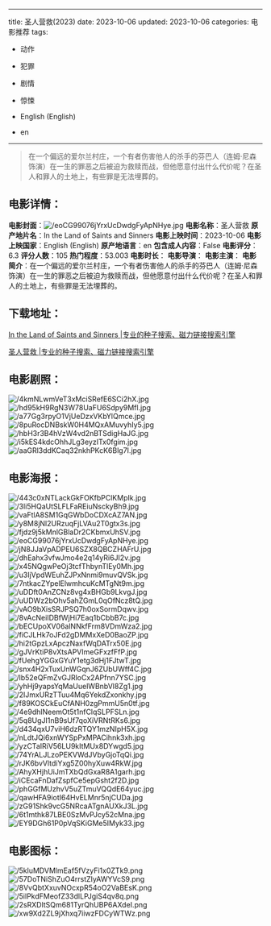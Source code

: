 
---
title: 圣人营救(2023)
date: 2023-10-06
updated: 2023-10-06
categories: 电影推荐
tags:
- 动作
- 犯罪
- 剧情
- 惊悚

- English (English)
- en
---


> 在一个偏远的爱尔兰村庄，一个有者伤害他人的杀手的芬巴人（连姆·尼森 饰演）在一生的罪恶之后被迫为救赎而战，但他愿意付出什么代价呢？在圣人和罪人的土地上，有些罪是无法埋葬的。

## **电影详情**：

**电影封面**：<img src="https://image.tmdb.org/t/p/w200/eoCG99076jYrxUcDwdgFyApNHye.jpg" alt="/eoCG99076jYrxUcDwdgFyApNHye.jpg" title="/eoCG99076jYrxUcDwdgFyApNHye.jpg">
**电影名称**：圣人营救
**原产地片名**：In the Land of Saints and Sinners
**电影上映时间**：2023-10-06
**电影上映国家**：English (English)
**原产地语言**：en
**包含成人内容**：False
**电影评分**：6.3
**评分人数**：105
**热门程度**：53.003
**电影时长**：
**电影导演**：
**电影主演**：
**电影简介**：在一个偏远的爱尔兰村庄，一个有者伤害他人的杀手的芬巴人（连姆·尼森 饰演）在一生的罪恶之后被迫为救赎而战，但他愿意付出什么代价呢？在圣人和罪人的土地上，有些罪是无法埋葬的。

## **下载地址**：
[In the Land of Saints and Sinners |专业的种子搜索、磁力链接搜索引擎](https://movie.amd794.com:2083/?search=In%20the%20Land%20of%20Saints%20and%20Sinners&ordering=&mode=match_phrase&page_size=10&page=1)

[圣人营救 |专业的种子搜索、磁力链接搜索引擎](https://movie.amd794.com:2083/?search=%E5%9C%A3%E4%BA%BA%E8%90%A5%E6%95%91&ordering=&mode=match_phrase&page_size=10&page=1)
 

## **电影剧照**：
<img src="https://image.tmdb.org/t/p/original/4kmNLwmVeT3xMciSRefE6SCi2hX.jpg" alt="/4kmNLwmVeT3xMciSRefE6SCi2hX.jpg" title="/4kmNLwmVeT3xMciSRefE6SCi2hX.jpg"><img src="https://image.tmdb.org/t/p/original/hd95kH9RgN3W78UaFU6Sdpy9Mfl.jpg" alt="/hd95kH9RgN3W78UaFU6Sdpy9Mfl.jpg" title="/hd95kH9RgN3W78UaFU6Sdpy9Mfl.jpg"><img src="https://image.tmdb.org/t/p/original/a77Gg3rpyO1VjUeDzxVKbYlQmce.jpg" alt="/a77Gg3rpyO1VjUeDzxVKbYlQmce.jpg" title="/a77Gg3rpyO1VjUeDzxVKbYlQmce.jpg"><img src="https://image.tmdb.org/t/p/original/8puRocDNBskW0H4MQxAMuvyhIy5.jpg" alt="/8puRocDNBskW0H4MQxAMuvyhIy5.jpg" title="/8puRocDNBskW0H4MQxAMuvyhIy5.jpg"><img src="https://image.tmdb.org/t/p/original/hbH3r3B4hVzW4vd2nBTSdigHaJG.jpg" alt="/hbH3r3B4hVzW4vd2nBTSdigHaJG.jpg" title="/hbH3r3B4hVzW4vd2nBTSdigHaJG.jpg"><img src="https://image.tmdb.org/t/p/original/i5kES4kdcOhhJLg3eyzITx0fgim.jpg" alt="/i5kES4kdcOhhJLg3eyzITx0fgim.jpg" title="/i5kES4kdcOhhJLg3eyzITx0fgim.jpg"><img src="https://image.tmdb.org/t/p/original/aaGRl3ddKCaq32nkhPKcK6Blg7I.jpg" alt="/aaGRl3ddKCaq32nkhPKcK6Blg7I.jpg" title="/aaGRl3ddKCaq32nkhPKcK6Blg7I.jpg">

## **电影海报**：
<img src="https://image.tmdb.org/t/p/original/443c0xNTLackGkFOKfbPClKMpIk.jpg" alt="/443c0xNTLackGkFOKfbPClKMpIk.jpg" title="/443c0xNTLackGkFOKfbPClKMpIk.jpg"><img src="https://image.tmdb.org/t/p/original/3li5HQaUtSLFLFaREiuNsckyBh9.jpg" alt="/3li5HQaUtSLFLFaREiuNsckyBh9.jpg" title="/3li5HQaUtSLFLFaREiuNsckyBh9.jpg"><img src="https://image.tmdb.org/t/p/original/vaFtlA8SM1GqGWbDoCDXcAZ7AN.jpg" alt="/vaFtlA8SM1GqGWbDoCDXcAZ7AN.jpg" title="/vaFtlA8SM1GqGWbDoCDXcAZ7AN.jpg"><img src="https://image.tmdb.org/t/p/original/y8M8jNl2URzuqFjLVAu2T0gtx3s.jpg" alt="/y8M8jNl2URzuqFjLVAu2T0gtx3s.jpg" title="/y8M8jNl2URzuqFjLVAu2T0gtx3s.jpg"><img src="https://image.tmdb.org/t/p/original/fjdz9j5kMnlGBlaDr2CKbmxUhSV.jpg" alt="/fjdz9j5kMnlGBlaDr2CKbmxUhSV.jpg" title="/fjdz9j5kMnlGBlaDr2CKbmxUhSV.jpg"><img src="https://image.tmdb.org/t/p/original/eoCG99076jYrxUcDwdgFyApNHye.jpg" alt="/eoCG99076jYrxUcDwdgFyApNHye.jpg" title="/eoCG99076jYrxUcDwdgFyApNHye.jpg"><img src="https://image.tmdb.org/t/p/original/jN8JJaVpADPEU6SZX8QBCZHAFrU.jpg" alt="/jN8JJaVpADPEU6SZX8QBCZHAFrU.jpg" title="/jN8JJaVpADPEU6SZX8QBCZHAFrU.jpg"><img src="https://image.tmdb.org/t/p/original/dhEahx3vfwJmo4e2q14yRi6JI2v.jpg" alt="/dhEahx3vfwJmo4e2q14yRi6JI2v.jpg" title="/dhEahx3vfwJmo4e2q14yRi6JI2v.jpg"><img src="https://image.tmdb.org/t/p/original/x45NQgwPeOj3tcfThbynTlEy0Mh.jpg" alt="/x45NQgwPeOj3tcfThbynTlEy0Mh.jpg" title="/x45NQgwPeOj3tcfThbynTlEy0Mh.jpg"><img src="https://image.tmdb.org/t/p/original/u3IjVpdWEuhZJPxNnmi9muvQVSk.jpg" alt="/u3IjVpdWEuhZJPxNnmi9muvQVSk.jpg" title="/u3IjVpdWEuhZJPxNnmi9muvQVSk.jpg"><img src="https://image.tmdb.org/t/p/original/7ntkacZYpelElwmhcuKcMTgNt9m.jpg" alt="/7ntkacZYpelElwmhcuKcMTgNt9m.jpg" title="/7ntkacZYpelElwmhcuKcMTgNt9m.jpg"><img src="https://image.tmdb.org/t/p/original/uDDft0AnZCNz8vg4xBHGb9LkvgJ.jpg" alt="/uDDft0AnZCNz8vg4xBHGb9LkvgJ.jpg" title="/uDDft0AnZCNz8vg4xBHGb9LkvgJ.jpg"><img src="https://image.tmdb.org/t/p/original/uUDWz2bOhv5ahZGmL0qOfNcz8tQ.jpg" alt="/uUDWz2bOhv5ahZGmL0qOfNcz8tQ.jpg" title="/uUDWz2bOhv5ahZGmL0qOfNcz8tQ.jpg"><img src="https://image.tmdb.org/t/p/original/vAO9bXisSRJPSQ7h0oxSormDqwv.jpg" alt="/vAO9bXisSRJPSQ7h0oxSormDqwv.jpg" title="/vAO9bXisSRJPSQ7h0oxSormDqwv.jpg"><img src="https://image.tmdb.org/t/p/original/8vAcNeiIDBfWjHi7Eaq1bCbbB7c.jpg" alt="/8vAcNeiIDBfWjHi7Eaq1bCbbB7c.jpg" title="/8vAcNeiIDBfWjHi7Eaq1bCbbB7c.jpg"><img src="https://image.tmdb.org/t/p/original/bECUpoXV06alNNkfFrm8VDmWza2.jpg" alt="/bECUpoXV06alNNkfFrm8VDmWza2.jpg" title="/bECUpoXV06alNNkfFrm8VDmWza2.jpg"><img src="https://image.tmdb.org/t/p/original/fiCJLHk7oJFd2gDMMxXeD0BaoZP.jpg" alt="/fiCJLHk7oJFd2gDMMxXeD0BaoZP.jpg" title="/fiCJLHk7oJFd2gDMMxXeD0BaoZP.jpg"><img src="https://image.tmdb.org/t/p/original/hi2tGpzLxApczNaxfWqDATrx50E.jpg" alt="/hi2tGpzLxApczNaxfWqDATrx50E.jpg" title="/hi2tGpzLxApczNaxfWqDATrx50E.jpg"><img src="https://image.tmdb.org/t/p/original/gJVrKtiP8vXtsAPVImeGFxzfFfP.jpg" alt="/gJVrKtiP8vXtsAPVImeGFxzfFfP.jpg" title="/gJVrKtiP8vXtsAPVImeGFxzfFfP.jpg"><img src="https://image.tmdb.org/t/p/original/fUehgYGGxGYuY1etg3dHj1FJtwT.jpg" alt="/fUehgYGGxGYuY1etg3dHj1FJtwT.jpg" title="/fUehgYGGxGYuY1etg3dHj1FJtwT.jpg"><img src="https://image.tmdb.org/t/p/original/snx4H2xTuxUnWGqnJ6ZUbUWff4C.jpg" alt="/snx4H2xTuxUnWGqnJ6ZUbUWff4C.jpg" title="/snx4H2xTuxUnWGqnJ6ZUbUWff4C.jpg"><img src="https://image.tmdb.org/t/p/original/lb52eQFmZvGJRloCx2APfnn7YSC.jpg" alt="/lb52eQFmZvGJRloCx2APfnn7YSC.jpg" title="/lb52eQFmZvGJRloCx2APfnn7YSC.jpg"><img src="https://image.tmdb.org/t/p/original/yhHj9yapsYqMaUuelWBnbVl8Zg1.jpg" alt="/yhHj9yapsYqMaUuelWBnbVl8Zg1.jpg" title="/yhHj9yapsYqMaUuelWBnbVl8Zg1.jpg"><img src="https://image.tmdb.org/t/p/original/2IJmxURzTTuu4Mq6YekdZxonkhy.jpg" alt="/2IJmxURzTTuu4Mq6YekdZxonkhy.jpg" title="/2IJmxURzTTuu4Mq6YekdZxonkhy.jpg"><img src="https://image.tmdb.org/t/p/original/f89KOSCkEuCfANH0zgPmmU5n0tf.jpg" alt="/f89KOSCkEuCfANH0zgPmmU5n0tf.jpg" title="/f89KOSCkEuCfANH0zgPmmU5n0tf.jpg"><img src="https://image.tmdb.org/t/p/original/4e9dhlNeemOt5t1nfClqSLPFSLn.jpg" alt="/4e9dhlNeemOt5t1nfClqSLPFSLn.jpg" title="/4e9dhlNeemOt5t1nfClqSLPFSLn.jpg"><img src="https://image.tmdb.org/t/p/original/5q8UgJI1nB9sUf7qoXiVRNtRKs6.jpg" alt="/5q8UgJI1nB9sUf7qoXiVRNtRKs6.jpg" title="/5q8UgJI1nB9sUf7qoXiVRNtRKs6.jpg"><img src="https://image.tmdb.org/t/p/original/d434qxU7viH6dzRTQY1mzNIpH5X.jpg" alt="/d434qxU7viH6dzRTQY1mzNIpH5X.jpg" title="/d434qxU7viH6dzRTQY1mzNIpH5X.jpg"><img src="https://image.tmdb.org/t/p/original/nLdtJQi6xnWYSpPxMPACihnk3xh.jpg" alt="/nLdtJQi6xnWYSpPxMPACihnk3xh.jpg" title="/nLdtJQi6xnWYSpPxMPACihnk3xh.jpg"><img src="https://image.tmdb.org/t/p/original/yzCTaIRiV56LU9kItMUx8DYwgd5.jpg" alt="/yzCTaIRiV56LU9kItMUx8DYwgd5.jpg" title="/yzCTaIRiV56LU9kItMUx8DYwgd5.jpg"><img src="https://image.tmdb.org/t/p/original/74YrALJLzoPEKVWdJVbyGjoTqQi.jpg" alt="/74YrALJLzoPEKVWdJVbyGjoTqQi.jpg" title="/74YrALJLzoPEKVWdJVbyGjoTqQi.jpg"><img src="https://image.tmdb.org/t/p/original/rJK6bvVltdiYxg5Z00hyXuw4RkW.jpg" alt="/rJK6bvVltdiYxg5Z00hyXuw4RkW.jpg" title="/rJK6bvVltdiYxg5Z00hyXuw4RkW.jpg"><img src="https://image.tmdb.org/t/p/original/AhyXHjhUiJmTXbQdGxaR8A1garh.jpg" alt="/AhyXHjhUiJmTXbQdGxaR8A1garh.jpg" title="/AhyXHjhUiJmTXbQdGxaR8A1garh.jpg"><img src="https://image.tmdb.org/t/p/original/iCEcaFnDafZspfCe5epGsht2f2D.jpg" alt="/iCEcaFnDafZspfCe5epGsht2f2D.jpg" title="/iCEcaFnDafZspfCe5epGsht2f2D.jpg"><img src="https://image.tmdb.org/t/p/original/phGGfMUzhvV5uZTmuVQQdE64yuc.jpg" alt="/phGGfMUzhvV5uZTmuVQQdE64yuc.jpg" title="/phGGfMUzhvV5uZTmuVQQdE64yuc.jpg"><img src="https://image.tmdb.org/t/p/original/qawHFA9iotI64HvELMnr5njCUDa.jpg" alt="/qawHFA9iotI64HvELMnr5njCUDa.jpg" title="/qawHFA9iotI64HvELMnr5njCUDa.jpg"><img src="https://image.tmdb.org/t/p/original/zG91Shk9vcG5NRcaATgnAUXkJ3L.jpg" alt="/zG91Shk9vcG5NRcaATgnAUXkJ3L.jpg" title="/zG91Shk9vcG5NRcaATgnAUXkJ3L.jpg"><img src="https://image.tmdb.org/t/p/original/6t1mthk87LBE0SzMvPJcy52cMna.jpg" alt="/6t1mthk87LBE0SzMvPJcy52cMna.jpg" title="/6t1mthk87LBE0SzMvPJcy52cMna.jpg"><img src="https://image.tmdb.org/t/p/original/EY9DGh61P0pVqSKiGMe5IMyk33.jpg" alt="/EY9DGh61P0pVqSKiGMe5IMyk33.jpg" title="/EY9DGh61P0pVqSKiGMe5IMyk33.jpg">

## **电影图标**：
<img src="https://image.tmdb.org/t/p/original/5kluMDVMlmEaf5fVzyFi1x0ZTk9.png" alt="/5kluMDVMlmEaf5fVzyFi1x0ZTk9.png" title="/5kluMDVMlmEaf5fVzyFi1x0ZTk9.png"><img src="https://image.tmdb.org/t/p/original/57DoTNiShZuO4rrstZIyAWYVcS9.png" alt="/57DoTNiShZuO4rrstZIyAWYVcS9.png" title="/57DoTNiShZuO4rrstZIyAWYVcS9.png"><img src="https://image.tmdb.org/t/p/original/8VvQbtXxuvNOcxpR54oO2VaBEsK.png" alt="/8VvQbtXxuvNOcxpR54oO2VaBEsK.png" title="/8VvQbtXxuvNOcxpR54oO2VaBEsK.png"><img src="https://image.tmdb.org/t/p/original/5ilPkdFMeofZ33dlLPJgiS4qv8q.png" alt="/5ilPkdFMeofZ33dlLPJgiS4qv8q.png" title="/5ilPkdFMeofZ33dlLPJgiS4qv8q.png"><img src="https://image.tmdb.org/t/p/original/2sRXDltSQm681TyrQhUBP6AXdeI.png" alt="/2sRXDltSQm681TyrQhUBP6AXdeI.png" title="/2sRXDltSQm681TyrQhUBP6AXdeI.png"><img src="https://image.tmdb.org/t/p/original/xw9Xd2ZL9jXhxq7iiwzFDCyWTWz.png" alt="/xw9Xd2ZL9jXhxq7iiwzFDCyWTWz.png" title="/xw9Xd2ZL9jXhxq7iiwzFDCyWTWz.png">

